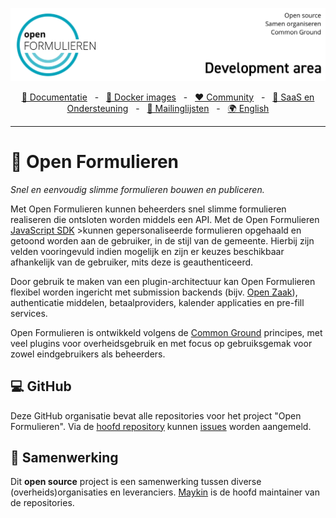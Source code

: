 ![Maykin](https://github.com/open-formulieren/.github/blob/main/profile/banner.png)

<div align="center">
  <a href="https://open-forms.readthedocs.io/" target="_blank">📖 Documentatie</a>
    <span>&nbsp;&nbsp;-&nbsp;&nbsp;</span>
  <a href="https://hub.docker.com/r/openformulieren/open-forms" target="_blank">🐳 Docker images</a>
    <span>&nbsp;&nbsp;-&nbsp;&nbsp;</span>
  <a href="https://commonground.nl/groups/view/0c79b387-4567-4522-bc35-7d3583978c9f/open-forms" target="_blank">❤️ Community</a>
    <span>&nbsp;&nbsp;-&nbsp;&nbsp;</span>
  <a href="https://opengem.nl/producten/open-formulieren/" target="_blank">🤝 SaaS en Ondersteuning</a>
    <span>&nbsp;&nbsp;-&nbsp;&nbsp;</span>
  <a href="https://mailing.maykinmedia.nl/subscription/form" target="_blank">📰 Mailinglijsten</a>
    <span>&nbsp;&nbsp;-&nbsp;&nbsp;</span>
  <a href="https://github.com/open-formulieren/.github/blob/main/profile/README.EN.md"">🌍 English</a>
  <hr />
</div>

# 📂 Open Formulieren

*Snel en eenvoudig slimme formulieren bouwen en publiceren.*

Met Open Formulieren kunnen beheerders snel slimme formulieren realiseren die ontsloten worden middels een API. Met de Open Formulieren <a href="https://github.com/open-formulieren/open-forms-sdk/" target="_blank">JavaScript SDK</a> >kunnen gepersonaliseerde formulieren opgehaald en getoond worden aan de gebruiker, in de stijl van de gemeente. Hierbij zijn velden vooringevuld indien mogelijk en zijn er keuzes beschikbaar afhankelijk van de gebruiker, mits deze is geauthenticeerd.

Door gebruik te maken van een plugin-architectuur kan Open Formulieren flexibel worden ingericht met submission backends (bijv. <a href="https://github.com/open-zaak/open-zaak/" target="_blank">Open Zaak</a>), authenticatie middelen, betaalproviders, kalender applicaties en pre-fill services.

Open Formulieren is ontwikkeld volgens de <a href="https://commonground.nl" target="_blank">Common Ground</a> principes, met veel plugins voor overheidsgebruik en met focus op gebruiksgemak voor zowel eindgebruikers als beheerders.

## 💻 GitHub

Deze GitHub organisatie bevat alle repositories voor het project "Open Formulieren". Via de <a href="https://github.com/open-formulieren/open-forms/" target="_blank">hoofd repository</a> kunnen <a href="https://github.com/open-formulieren/open-forms/issues/new/choose" target="_blank">issues</a> worden aangemeld.

## 🤝 Samenwerking

Dit **open source** project is een samenwerking tussen diverse (overheids)organisaties en leveranciers. <a href="https://www.maykinmedia.nl" target="_blank">Maykin</a> is de hoofd maintainer van de repositories.
